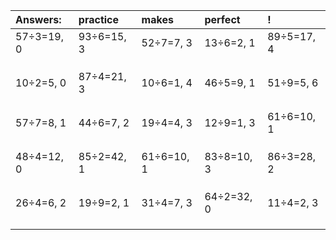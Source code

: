 | Answers: | practice | makes | perfect | ! |
| :--- | :--- | :--- | :--- | :--- |
| 57÷3=19, 0 | 93÷6=15, 3 | 52÷7=7, 3 | 13÷6=2, 1 | 89÷5=17, 4 | 
|   |   |   |   |   | 
|   |   |   |   |   | 
|   |   |   |   |   | 
| 10÷2=5, 0 | 87÷4=21, 3 | 10÷6=1, 4 | 46÷5=9, 1 | 51÷9=5, 6 | 
|   |   |   |   |   | 
|   |   |   |   |   | 
|   |   |   |   |   | 
| 57÷7=8, 1 | 44÷6=7, 2 | 19÷4=4, 3 | 12÷9=1, 3 | 61÷6=10, 1 | 
|   |   |   |   |   | 
|   |   |   |   |   | 
|   |   |   |   |   | 
| 48÷4=12, 0 | 85÷2=42, 1 | 61÷6=10, 1 | 83÷8=10, 3 | 86÷3=28, 2 | 
|   |   |   |   |   | 
|   |   |   |   |   | 
|   |   |   |   |   | 
| 26÷4=6, 2 | 19÷9=2, 1 | 31÷4=7, 3 | 64÷2=32, 0 | 11÷4=2, 3 | 
|   |   |   |   |   | 
|   |   |   |   |   | 
|   |   |   |   |   | 
